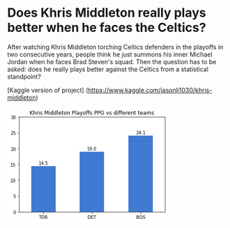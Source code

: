 # Does Khris Middleton really plays better when he faces the Celtics?

After watching Khris Middleton torching Celtics defenders in the playoffs in two consecutive years, people think he just summons his inner Michael Jordan when he faces Brad Steven's squad. Then the question has to be asked: does he really plays better against the Celtics from a statistical standpoint?

[Kaggle version of project] (https://www.kaggle.com/jasonli1030/khris-middleton)

![alt text](diagrams/ppg.png)
